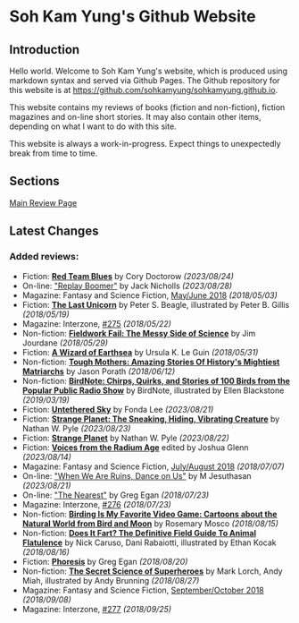 # Soh Kam Yung's Github Website

## Introduction

Hello world. Welcome to Soh Kam Yung's website, which is produced using markdown syntax and served via Github Pages. The Github repository for this website is at <https://github.com/sohkamyung/sohkamyung.github.io>.

This website contains my reviews of books (fiction and non-fiction), fiction magazines and on-line short stories. It may also contain other items, depending on what I want to do with this site.

This website is always a work-in-progress. Expect things to unexpectedly break from time to time.

## Sections

[Main Review Page](reviews/README.md)

## Latest Changes

### Added reviews:
- Fiction: [**Red Team Blues**](reviews/fiction/2023/20230824-RedTeamBlues.md) by Cory Doctorow *(2023/08/24)*
- On-line: ["Replay Boomer"](reviews/online/2023/20230828-ReplayBoomer.md) by Jack Nicholls *(2023/08/28)*
- Magazine: Fantasy and Science Fiction, [May/June 2018](reviews/magazines/FantasyAndScienceFiction/20180503-FSF201805.md) *(2018/05/03)*
- Fiction: [**The Last Unicorn**](reviews/fiction/2018/20180519-LastUnicorn.md) by Peter S. Beagle, illustrated by Peter B. Gillis *(2018/05/19)*
- Magazine: Interzone, [#275](reviews/magazines/Interzone/20180522-Interzone275.md) *(2018/05/22)*
- Non-fiction: [**Fieldwork Fail: The Messy Side of Science**](reviews/nonfiction/2018/20180529-FieldworkFail.md) by Jim Jourdane *(2018/05/29)*
- Fiction: [**A Wizard of Earthsea**](reviews/fiction/2018/20180531-WizardEarthsea.md) by Ursula K. Le Guin *(2018/05/31)*
- Non-fiction: [**Tough Mothers: Amazing Stories Of History's Mightiest Matriarchs**](reviews/nonfiction/2018/20180612-ToughMothers.md) by Jason Porath *(2018/06/12)*
- Non-fiction: [**BirdNote: Chirps, Quirks, and Stories of 100 Birds from the Popular Public Radio Show**](reviews/nonfiction/2019/20190319-BirdNote.md) by BirdNote, illustrated by Ellen Blackstone *(2019/03/19)*
- Fiction: [**Untethered Sky**](reviews/fiction/2023/20230821-UntetheredSky.md) by Fonda Lee *(2023/08/21)*
- Fiction: [**Strange Planet: The Sneaking, Hiding, Vibrating Creature**](reviews/fiction/2023/20230823-SneakingHidingVibratingCreature.md) by Nathan W. Pyle *(2023/08/23)*
- Fiction: [**Strange Planet**](reviews/fiction/2023/20230822-StrangePlanet.md) by Nathan W. Pyle *(2023/08/22)*
- Fiction: [**Voices from the Radium Age**](reviews/fiction/2023/20230814-VoicesRadiumAge.md) edited by Joshua Glenn *(2023/08/14)*
- Magazine: Fantasy and Science Fiction, [July/August 2018](reviews/magazines/FantasyAndScienceFiction/20180707-FSF201807.md) *(2018/07/07)*
- On-line: ["When We Are Ruins, Dance on Us"](reviews/online/2023/20230821-WhenWeAreRuins.md) by M Jesuthasan *(2023/08/21)*
- On-line: ["The Nearest"](reviews/online/2018/20180723-TheNearest.md) by Greg Egan *(2018/07/23)*
- Magazine: Interzone, [#276](reviews/magazines/Interzone/20180723-Interzone276.md) *(2018/07/23)*
- Non-fiction: [**Birding Is My Favorite Video Game: Cartoons about the Natural World from Bird and Moon**](reviews/nonfiction/2018/20180815-BirdingFavouriteVideoGame.md) by Rosemary Mosco *(2018/08/15)*
- Non-fiction: [**Does It Fart? The Definitive Field Guide To Animal Flatulence**](reviews/nonfiction/2018/20180816-DoesItFart.md) by Nick Caruso, Dani Rabaiotti, illustrated by Ethan Kocak *(2018/08/16)*
- Fiction: [**Phoresis**](reviews/fiction/2018/20180820-Phoresis.md) by Greg Egan *(2018/08/20)*
- Non-fiction: [**The Secret Science of Superheroes**](reviews/nonfiction/2018/20180827-SecretScienceSuperheroes.md) by Mark Lorch, Andy Miah, illustrated by Andy Brunning *(2018/08/27)*
- Magazine: Fantasy and Science Fiction, [September/October 2018](reviews/magazines/FantasyAndScienceFiction/20180908-FSF201809.md) *(2018/09/08)*
- Magazine: Interzone, [#277](reviews/magazines/Interzone/20180925-Interzone277.md) *(2018/09/25)*
